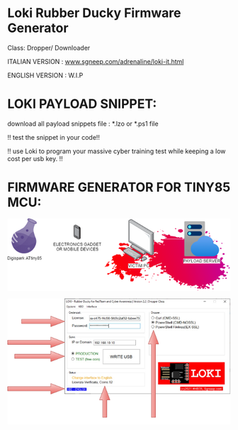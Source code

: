 # Loki Rubber Ducky Firmware Generator
Class: Dropper/ Downloader

ITALIAN VERSION : www.sgneep.com/adrenaline/loki-it.html

ENGLISH VERSION : W.I.P

# LOKI PAYLOAD SNIPPET:
download all payload snippets file : *.lzo or *.ps1 file

!! test the snippet in your code!!

!! use Loki to program your massive cyber training test while keeping a low cost per usb key. !!

# FIRMWARE GENERATOR FOR TINY85 MCU:

<p align="center">

![LOKI](./LOKI_BANNER.png)
  

![LOKI](./LOKI_SCR_W.png)

  </p>
